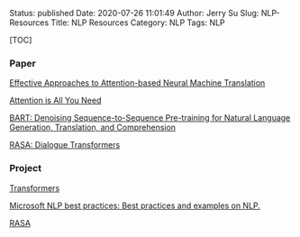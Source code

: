Status: published
Date: 2020-07-26 11:01:49
Author: Jerry Su
Slug: NLP-Resources
Title: NLP Resources
Category: NLP
Tags: NLP

[TOC]

### Paper

[Effective Approaches to Attention-based Neural Machine Translation](https://nlp.stanford.edu/pubs/emnlp15_attn.pdf)

[Attention is All You Need](https://arxiv.org/abs/1706.03762)

[BART: Denoising Sequence-to-Sequence Pre-training for Natural Language Generation, Translation, and Comprehension](https://arxiv.org/pdf/1910.13461.pdf)

[RASA: Dialogue Transformers](https://arxiv.org/abs/1910.00486)

### Project

[Transformers](https://huggingface.co/transformers)

[Microsoft NLP best practices: Best practices and examples on NLP.](https://github.com/microsoft/nlp-recipes)

[RASA]()
